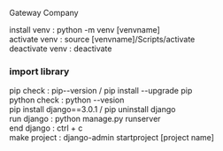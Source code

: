 Gateway Company  

install venv : python -m venv [venvname]  
activate venv : source [venvname]/Scripts/activate  
deactivate venv : deactivate  

### import library  

pip check : pip--version / pip install --upgrade pip  
python check : python --vesion  
pip install django==3.0.1 / pip uninstall django  
run django : python manage.py runserver  
end django : ctrl + c  
make project : django-admin startproject [project name]  
